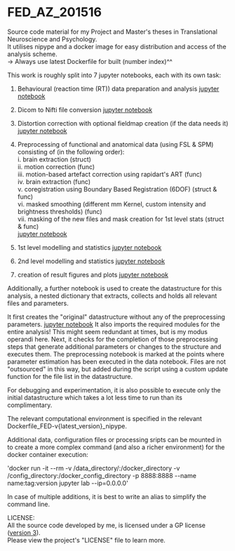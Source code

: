 # FED_AZ_201516

Source code material for my  Project and Master's theses in Translational
Neuroscience and Psychology. \
It utilises nipype and a docker image for easy distribution and access of the
analysis scheme. \
-> Always use latest Dockerfile for built (number index)^^

This work is roughly split into 7 jupyter notebooks, each with its own task:
1. Behavioural (reaction time (RT)) data preparation and analysis
   [jupyter notebook](data_funclib_scripts_exec/RT_data-analysis.ipynb)

2. Dicom to Nifti file conversion
   [jupyter notebook](data_funclib_scripts_exec/fMRI_Dicom2Nifti.ipynb)

3. Distortion correction with optional fieldmap creation (if the data needs it)
   [jupyter notebook](data_funclib_scripts_exec/fMRI_prestats_distcor.ipynb)

4. Preprocessing of functional and anatomical data (using FSL & SPM) consisting
   of (in the following order): \
   i.    brain extraction (struct) \
   ii.   motion correction (func) \
   iii.  motion-based artefact correction using rapidart's ART (func) \
   iv.   brain extraction (func) \
   v.    coregistration using Boundary Based Registration (6DOF) (struct & func) \
   vi.   masked smoothing (different mm Kernel, custom intensity and brightness
   thresholds) (func) \
   vii.  masking of the new files and mask creation for 1st level stats (struct
   & func) \
   [jupyter notebook](data_funclib_scripts_exec/fMRI_prestats_preppipeline-struc&func.ipynb)

5. 1st level modelling and statistics
   [jupyter notebook](data_funclib_scripts_exec/fMRI_1stlevel.ipynb)

6. 2nd level modelling and statistics
   [jupyter notebook](data_funclib_scripts_exec/fMRI_2ndlevel.ipynb)

7. creation of result figures and plots
   [jupyter notebook](data_funclib_scripts_exec/fMRI_plots_resultfigures.ipynb)

Additionally, a further notebook is  used to create the datastructure for this
analysis, a nested dictionary that extracts, collects and holds all relevant
files and parameters.

It first creates the "original" datastructure without any of the
preprocessing parameters. [jupyter notebook](data_funclib_scripts_exec/fMRI_prestats_data-struct.ipynb)
It also imports the required modules for the entire
analysis! This might seem redundant at times, but is my modus operandi here.
Next, it checks for the completion of those preprocessing steps
that generate additional parameters or changes to the structure and executes them.
The preprocessing notebook is marked at the points where parameter estimation
has been executed in the data notebook.
Files are not "outsourced" in this way, but added during the script
using a custom update function for the file list in the datastructure.

For debugging and experimentation, it is also possible to execute only the
initial datastructure which takes a lot less time to run than its complimentary.

The relevant computational environment is specified in the relevant
Dockerfile_FED-v{latest_version}_nipype.

Additional data, configuration files or processing sripts can be mounted in to
create a more complex command (and also a richer environment) for the docker container execution:

'docker run -it --rm -v /data_directory/:/docker_directory -v /config_directory:/docker_config_directory -p 8888:8888 --name name:tag:version jupyter lab --ip=0.0.0.0'

In case of multiple additions, it is best to write an alias to simplify the
command line.


LICENSE: \
All the source code developed by me, is licensed under a GP license ([version 3](https://www.gnu.org/licenses/gpl-3.0.html)). \
Please view the project's "LICENSE" file to learn more.
